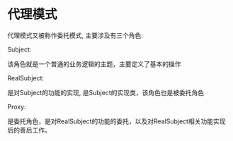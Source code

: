 # 代理模式

代理模式又被称作委托模式, 主要涉及有三个角色:

Subject:

该角色就是一个普通的业务逻辑的主题，主要定义了基本的操作

RealSubject:

是对Subject的功能的实现, 是Subject的实现类，该角色也是被委托角色

Proxy:

是委托角色，是对RealSubject的功能的委托，以及对RealSubject相关功能实现后的善后工作。

